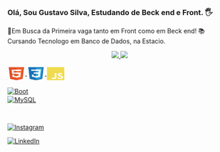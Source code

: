### Olá, Sou Gustavo Silva, Estudando de Beck end e Front. 🖐️

 📸Em Busca da Primeira vaga tanto em Front como em Beck end!
 📚Cursando Tecnologo em Banco de Dados, na Estacio.
 
<div align="center">
  <a href="https://github.com/DevZorgg">
  <img height="180em" src="https://github-readme-stats.vercel.app/api?username=DevZorgg&show_icons=true&theme=cobalt&include_all_commits=true&count_private=true"/>
  <img height="180em" src="https://github-readme-stats.vercel.app/api/top-langs/?username=DevZorgg&layout=compact&langs_count=7&theme=cobalt"/>
</div>
    
<div style="display: inline_block"><br>
    <img align="center" alt="HTML" height="30" width="40" src="https://raw.githubusercontent.com/devicons/devicon/master/icons/html5/html5-original.svg">
    <img align="center" alt="CSS" height="30" width="40" src="https://raw.githubusercontent.com/devicons/devicon/master/icons/css3/css3-original.svg">
    <img align="center" alt="Js" height="30" width="40" src="https://raw.githubusercontent.com/devicons/devicon/master/icons/javascript/javascript-plain.svg">
  
  <img align="center" alt="Boot" height="30" width="40"  
src="https://cdn.jsdelivr.net/gh/devicons/devicon/icons/mongodb/mongodb-original-wordmark.svg" />  
  <img align="center" alt="MySQL" height="30" width="40"  
src="https://cdn.jsdelivr.net/gh/devicons/devicon/icons/mysql/mysql-original.svg" />    
</div>
 <br>   
    
    
    
   
   

[![Instagram](https://img.shields.io/badge/Instagram-E4405F?style=for-the-badge&logo=instagram&logoColor=white)](https://www.instagram.com/gustavk1/)

[![LinkedIn](https://img.shields.io/badge/LinkedIn-0077B5?style=for-the-badge&logo=linkedin&logoColor=white)](https://www.linkedin.com/feed/)



